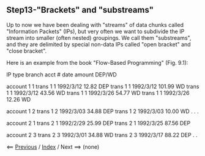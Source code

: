 
<link rel="stylesheet" type="text/css" href="../style.css">

## Step13-"Brackets" and "substreams"

Up to now we have been dealing with "streams" of data chunks called "Information Packets" (IPs), but very often we want to subdivide the IP stream into smaller (often nested) groupings.  We call them "substreams", and they are delimited by special non-data IPs called "open bracket" and "close bracket".

Here is an example from the book "Flow-Based Programming" (Fig. 9.1): 

 IP type     branch   acct #      date       amount   DEP/WD

 account        1        1
 trans          1        1      1992/3/12     12.82     DEP
 trans          1        1      1992/3/12    101.99     WD
 trans          1        1      1992/3/12     43.56     WD
 trans          1        1      1992/3/26     54.77     WD
 trans          1        1      1992/3/26     12.26     WD
 
 account        1        2
 trans          1        2      1992/3/03     34.88     DEP
 trans          1        2      1992/3/03     10.00     WD
   . 
   .
   .
     
 account        2        1
 trans          2        1      1992/2/29     25.99     DEP
 trans          2        1      1992/3/25     87.56     DEP

 account        2        3
 trans          2        3      1992/3/01     34.88     WD
 trans          2        3      1992/3/17     88.22     DEP
   .
   .

<span class=middle> &lt;== <a href="../Step12/">  Previous</a> / <a href="https://github.com/jpaulm/fbp-tutorial-filter-file/"> Index</a> /  Next ==&gt; (none)</span>
